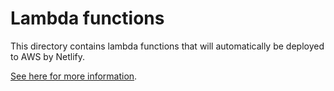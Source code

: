# Lambda functions

This directory contains lambda functions that will automatically be deployed to AWS by Netlify.

[See here for more information](https://www.netlify.com/docs/functions/?_ga=2.42040805.1393148141.1542668023-1319015619.1542668023).
